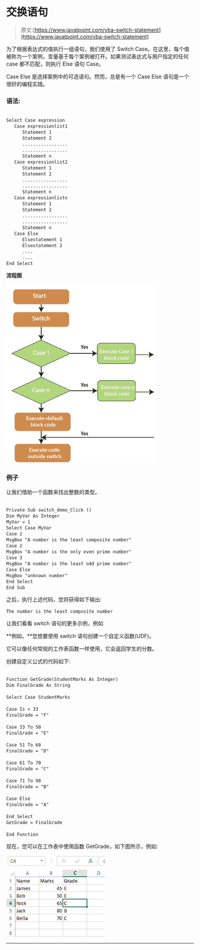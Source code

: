 # 交换语句

> 原文:[https://www.javatpoint.com/vba-switch-statement](https://www.javatpoint.com/vba-switch-statement)

为了根据表达式的值执行一组语句，我们使用了 Switch Case。在这里，每个值被称为一个案例，变量基于每个案例被打开。如果测试表达式与用户指定的任何 case 都不匹配，则执行 Else 语句 Case。

Case Else 是选择案例中的可选语句。然而，总是有一个 Case Else 语句是一个很好的编程实践。

### 语法:

```

Select Case expression
   Case expressionlist1
      Statement 1
      Statement 2
      .................
      .................
      Statement n
   Case expressionlist2
      Statement 1
      Statement 2
      .................
      .................
      Statement n
   Case expressionlistn
      Statement 1
      Statement 2
      .................
      .................
      Statement n
   Case Else
      Elsestatement 1
      Elsestatement 2
      ....
      ....
End Select

```

**流程图**

![Switch Statement](img/ede21f6971a21a9aa4b0eb8bceefa0cd.png)

### 例子

让我们借助一个函数来找出整数的类型。

```

Private Sub switch_demo_Click ()
Dim MyVar As Integer
MyVar = 1
Select Case MyVar
Case 1
MsgBox "A number is the least composite number"
Case 2
MsgBox "A number is the only even prime number"
Case 3
MsgBox "A number is the least odd prime number"
Case Else 
MsgBox "unknown number"
End Select
End Sub 

```

之后，执行上述代码，您将获得如下输出:

```
The number is the least composite number 

```

让我们看看 switch 语句的更多示例，例如

**例如，**您想要使用 switch 语句创建一个自定义函数(UDF)。

它可以像任何常规的工作表函数一样使用，它会返回学生的分数。

创建自定义公式的代码如下:

```

Function GetGrade(StudentMarks As Integer)
Dim FinalGrade As String

Select Case StudentMarks

Case Is < 33
FinalGrade = "F"

Case 33 To 50
FinalGrade = "E"

Case 51 To 60
FinalGrade = "D"

Case 61 To 70
FinalGrade = "C"

Case 71 To 90
FinalGrade = "B"

Case Else
FinalGrade = "A"

End Select
GetGrade = FinalGrade

End Function

```

现在，您可以在工作表中使用函数 GetGrade，如下图所示，例如:

![Switch Statement](img/e3460ddc55121fec411320e6a68d7a9f.png)

* * *